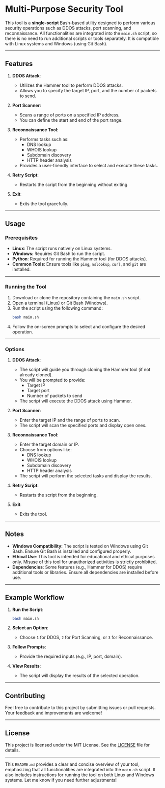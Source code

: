 # Multi-Purpose Security Tool

This tool is a **single-script** Bash-based utility designed to perform various security operations such as DDOS attacks, port scanning, and reconnaissance. All functionalities are integrated into the `main.sh` script, so there is no need to run additional scripts or tools separately. It is compatible with Linux systems and Windows (using Git Bash).

---

## Features

1. **DDOS Attack**:  
   - Utilizes the Hammer tool to perform DDOS attacks.  
   - Allows you to specify the target IP, port, and the number of packets to send.  

2. **Port Scanner**:  
   - Scans a range of ports on a specified IP address.  
   - You can define the start and end of the port range.  

3. **Reconnaissance Tool**:  
   - Performs tasks such as:  
     - DNS lookup  
     - WHOIS lookup  
     - Subdomain discovery  
     - HTTP header analysis  
   - Provides a user-friendly interface to select and execute these tasks.  

4. **Retry Script**:  
   - Restarts the script from the beginning without exiting.  

5. **Exit**:  
   - Exits the tool gracefully.  

---

## Usage

### Prerequisites
- **Linux**: The script runs natively on Linux systems.  
- **Windows**: Requires Git Bash to run the script.  
- **Python**: Required for running the Hammer tool (for DDOS attacks).  
- **Common Tools**: Ensure tools like `ping`, `nslookup`, `curl`, and `git` are installed.  

---

### Running the Tool
1. Download or clone the repository containing the `main.sh` script.  
2. Open a terminal (Linux) or Git Bash (Windows).  
3. Run the script using the following command:  
   ```bash
   bash main.sh
   ```  
4. Follow the on-screen prompts to select and configure the desired operation.  

---

### Options
1. **DDOS Attack**:  
   - The script will guide you through cloning the Hammer tool (if not already cloned).  
   - You will be prompted to provide:  
     - Target IP  
     - Target port  
     - Number of packets to send  
   - The script will execute the DDOS attack using Hammer.  

2. **Port Scanner**:  
   - Enter the target IP and the range of ports to scan.  
   - The script will scan the specified ports and display open ones.  

3. **Reconnaissance Tool**:  
   - Enter the target domain or IP.  
   - Choose from options like:  
     - DNS lookup  
     - WHOIS lookup  
     - Subdomain discovery  
     - HTTP header analysis  
   - The script will perform the selected tasks and display the results.  

4. **Retry Script**:  
   - Restarts the script from the beginning.  

5. **Exit**:  
   - Exits the tool.  

---

## Notes
- **Windows Compatibility**: The script is tested on Windows using Git Bash. Ensure Git Bash is installed and configured properly.  
- **Ethical Use**: This tool is intended for educational and ethical purposes only. Misuse of this tool for unauthorized activities is strictly prohibited.  
- **Dependencies**: Some features (e.g., Hammer for DDOS) require additional tools or libraries. Ensure all dependencies are installed before use.  

---

## Example Workflow
1. **Run the Script**:  
   ```bash
   bash main.sh
   ```  

2. **Select an Option**:  
   - Choose `1` for DDOS, `2` for Port Scanning, or `3` for Reconnaissance.  

3. **Follow Prompts**:  
   - Provide the required inputs (e.g., IP, port, domain).  

4. **View Results**:  
   - The script will display the results of the selected operation.  

---

## Contributing
Feel free to contribute to this project by submitting issues or pull requests. Your feedback and improvements are welcome!  

---

## License
This project is licensed under the MIT License. See the [LICENSE](LICENSE) file for details.  

---

This `README.md` provides a clear and concise overview of your tool, emphasizing that all functionalities are integrated into the `main.sh` script. It also includes instructions for running the tool on both Linux and Windows systems. Let me know if you need further adjustments!